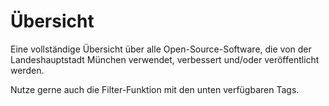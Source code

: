 <script setup>
import TagTile from "/.vitepress/components/TagTile.vue";
import TagFilter from "/.vitepress/components/TagFilter.vue";
import { ref } from 'vue';

const selectedFilters = ref([])
</script>

# Übersicht

Eine vollständige Übersicht über alle Open-Source-Software, die von der Landeshauptstadt München verwendet, verbessert und/oder veröffentlicht werden.

Nutze gerne auch die Filter-Funktion mit den unten verfügbaren Tags.

<ClientOnly>

<TagFilter
v-model="selectedFilters"
/>

<TagTile
:filter="selectedFilters"
show-tags
show-excerpt
/>

</ClientOnly>
